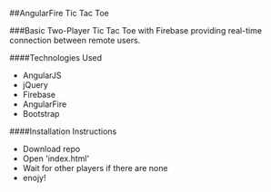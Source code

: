 ##AngularFire Tic Tac Toe

###Basic Two-Player Tic Tac Toe with Firebase providing real-time connection between remote users.

####Technologies Used 
* AngularJS
* jQuery
* Firebase
* AngularFire
* Bootstrap

####Installation Instructions
- Download repo
- Open 'index.html'
- Wait for other players if there are none
- enojy!

